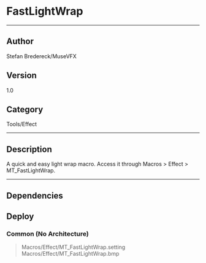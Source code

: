 # FastLightWrap
___

## Author
Stefan Bredereck/MuseVFX

## Version
1.0

## Category
Tools/Effect

___

## Description
<p>A quick and easy light wrap macro. Access it through Macros &gt; Effect &gt; MT_FastLightWrap.</p>

___

## Dependencies

## Deploy

### Common (No Architecture)

> Macros/Effect/MT_FastLightWrap.setting  
> Macros/Effect/MT_FastLightWrap.bmp  
